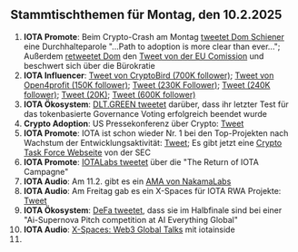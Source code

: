 ## Stammtischthemen für Montag, den 10.2.2025

1. **IOTA Promote**: Beim Crypto-Crash am Montag [tweetet Dom Schiener](https://x.com/DomSchiener/status/1886458288151167238) eine Durchhalteparole "...Path to adoption is more clear than ever..."; Außerdem [retweetet Dom](https://x.com/DomSchiener/status/1886666554726592892) den [Tweet von der EU Comission](https://x.com/EU_Commission/status/1886427917762150427) und beschwert sich über die Bürokratie
2. **IOTA Influencer**: [Tweet von CryptoBird (700K follower)](https://x.com/crypto_birb/status/1886379698436935991); [Tweet von Open4profit (150K follower)](https://x.com/open4profit/status/1886691104424386989); [Tweet (230K Follower)](https://x.com/TheDustyBC/status/1886859946781995154); [Tweet (240K follower)](https://x.com/RWAwatchlist_/status/1886774429318795692); [Tweet (20K)](https://x.com/Robert_Klondike/status/1887105000003776718); [Tweet (600K follower)](https://x.com/MartiniGuyYT/status/1887488258403193218)
3. **IOTA Ökosystem**: [DLT.GREEN tweetet](https://x.com/dlt_green/status/1886522356132106733) darüber, dass ihr letzter Test für das tokenbasierte Governance Voting erfolgreich beendet wurde
4. **Crypto Adoption**: US Pressekonferenz über Crypto: [Tweet](https://x.com/CoinDesk/status/1886858827737522503)
5. **IOTA Promote**: IOTA ist schon wieder Nr. 1 bei den Top-Projekten nach Wachstum der Entwicklungsaktivität: [Tweet](https://x.com/crypto_rand/status/1886789307899474163); Es gibt jetzt eine [Crypto Task Force Webseite](https://www.sec.gov/about/crypto-task-force) von der SEC
6. **IOTA Promote**: [IOTALabs tweetet](https://x.com/iotalabs_/status/1886792180649394592) über die "The Return of IOTA Campagne"
7. **IOTA Audio**: Am 11.2. gibt es ein [AMA von NakamaLabs](https://x.com/Nakama_Labs/status/1886783322602303687)
8. **IOTA Audio**: Am Freitag gab es ein X-Spaces für IOTA RWA Projekte: [Tweet](https://x.com/iotalabs_/status/1886414337482342535)
9. **IOTA Ökosystem**: [DeFa tweetet](https://x.com/defaprimitive/status/1886757698433146928), dass sie im Halbfinale sind bei einer "Ai-Supernova Pitch competition at AI Everything Global"
10. **IOTA Audio**: [X-Spaces: Web3 Global Talks](https://x.com/web3globalmedia/status/1887068980881613210) mit iotainside
11. 
